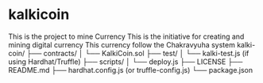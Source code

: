 # kalkicoin
This is the project to mine Currency
This is the initiative for creating and mining digital currency
This currency follow the Chakravyuha system
kalki-coin/
├── contracts/
│   └── KalkiCoin.sol
├── test/
│   └── kalki-test.js (if using Hardhat/Truffle)
├── scripts/
│   └── deploy.js
├── LICENSE
├── README.md
├── hardhat.config.js (or truffle-config.js)
└── package.json

